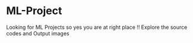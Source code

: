 # ML-Project
Looking for ML Projects so yes you are at right place !! Explore the source codes and Output images 

